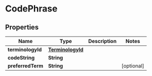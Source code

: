 

# CodePhrase


## Properties

| Name | Type | Description | Notes |
|------------ | ------------- | ------------- | -------------|
|**terminologyId** | [**TerminologyId**](TerminologyId.md) |  |  |
|**codeString** | **String** |  |  |
|**preferredTerm** | **String** |  |  [optional] |



